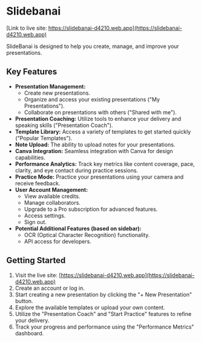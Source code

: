 # Slidebanai

[Link to live site: https://slidebanai-d4210.web.app](https://slidebanai-d4210.web.app)

SlideBanai is designed to help you create, manage, and improve your presentations.

## Key Features

* **Presentation Management:**
    * Create new presentations.
    * Organize and access your existing presentations ("My Presentations").
    * Collaborate on presentations with others ("Shared with me").
* **Presentation Coaching:** Utilize tools to enhance your delivery and speaking skills ("Presentation Coach").
* **Template Library:** Access a variety of templates to get started quickly ("Popular Templates").
* **Note Upload:** The ability to upload notes for your presentations.
* **Canva Integration:** Seamless integration with Canva for design capabilities.
* **Performance Analytics:** Track key metrics like content coverage, pace, clarity, and eye contact during practice sessions.
* **Practice Mode:** Practice your presentations using your camera and receive feedback.
* **User Account Management:**
    * View available credits.
    * Manage collaborators.
    * Upgrade to a Pro subscription for advanced features.
    * Access settings.
    * Sign out.
* **Potential Additional Features (based on sidebar):**
    * OCR (Optical Character Recognition) functionality.
    * API access for developers.

## Getting Started

1.  Visit the live site: [https://slidebanai-d4210.web.app](https://slidebanai-d4210.web.app)
2.  Create an account or log in.
3.  Start creating a new presentation by clicking the "+ New Presentation" button.
4.  Explore the available templates or upload your own content.
5.  Utilize the "Presentation Coach" and "Start Practice" features to refine your delivery.
6.  Track your progress and performance using the "Performance Metrics" dashboard.